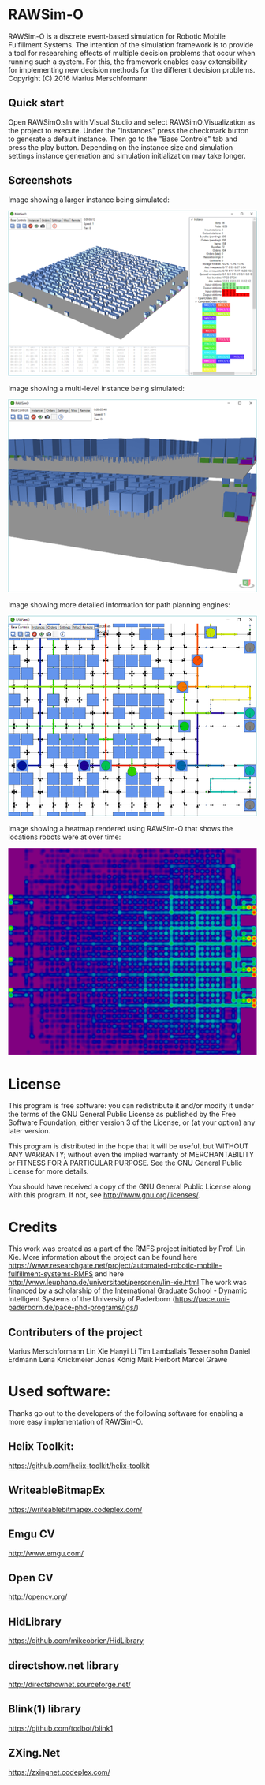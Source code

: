 # RAWSim-O

RAWSim-O is a discrete event-based simulation for Robotic Mobile Fulfillment Systems. The intention of the simulation framework is to provide a tool for researching effects of multiple decision problems that occur when running such a system. For this, the framework enables easy extensibility for implementing new decision methods for the different decision problems.
Copyright (C) 2016 Marius Merschformann

## Quick start

Open RAWSimO.sln with Visual Studio and select RAWSimO.Visualization as the project to execute. Under the "Instances" press the checkmark button to generate a default instance. Then go to the "Base Controls" tab and press the play button. Depending on the instance size and simulation settings instance generation and simulation initialization may take longer.

## Screenshots

Image showing a larger instance being simulated:

![Screenshot](Material/Screenshots/larger-instance-3d.png)

Image showing a multi-level instance being simulated:

![Screenshot](Material/Screenshots/multi-floor-3d.png)

Image showing more detailed information for path planning engines:

![Screenshot](Material/Screenshots/paths-2d.png)

Image showing a heatmap rendered using RAWSim-O that shows the locations robots were at over time:

![Screenshot](Material/Screenshots/heatmap-sample-small.png)

# License

This program is free software: you can redistribute it and/or modify
it under the terms of the GNU General Public License as published by
the Free Software Foundation, either version 3 of the License, or
(at your option) any later version.

This program is distributed in the hope that it will be useful,
but WITHOUT ANY WARRANTY; without even the implied warranty of
MERCHANTABILITY or FITNESS FOR A PARTICULAR PURPOSE.  See the
GNU General Public License for more details.

You should have received a copy of the GNU General Public License
along with this program.  If not, see <http://www.gnu.org/licenses/>.

# Credits

This work was created as a part of the RMFS project initiated by Prof. Lin Xie. More information about the project can be found here https://www.researchgate.net/project/automated-robotic-mobile-fulfillment-systems-RMFS and here http://www.leuphana.de/universitaet/personen/lin-xie.html
The work was financed by a scholarship of the International Graduate School - Dynamic Intelligent Systems of the University of Paderborn (https://pace.uni-paderborn.de/pace-phd-programs/igs/)

## Contributers of the project

Marius Merschformann
Lin Xie
Hanyi Li
Tim Lamballais Tessensohn
Daniel Erdmann
Lena Knickmeier
Jonas König
Maik Herbort
Marcel Grawe

# Used software:
Thanks go out to the developers of the following software for enabling a more easy implementation of RAWSim-O.
## Helix Toolkit: ##
https://github.com/helix-toolkit/helix-toolkit
## WriteableBitmapEx ##
https://writeablebitmapex.codeplex.com/
## Emgu CV ##
http://www.emgu.com/
## Open CV ##
http://opencv.org/
## HidLibrary ##
https://github.com/mikeobrien/HidLibrary
## directshow.net library ##
http://directshownet.sourceforge.net/
## Blink(1) library ##
https://github.com/todbot/blink1
## ZXing.Net ##
https://zxingnet.codeplex.com/
